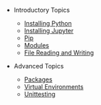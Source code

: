 * Introductory Topics
  * [Installing Python](intro/installing_python.md)
  * [Installing Jupyter](intro/installing_jupyter.md)
  * [Pip](intro/pip.md)
  * [Modules](intro/modules.md)
  * [File Reading and Writing](intro/text_files.md)

* Advanced Topics
  * [Packages](adv/packages.md)
  * [Virtual Environments](adv/virtualenvironments.md)
  * [Unittesting](adv/unittesting.md)
